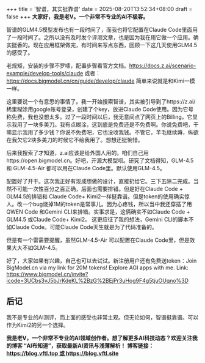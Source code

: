 +++
title = '智谱，其实挺靠谱'
date = 2025-08-20T13:52:34+08:00
draft = false
+++
**大家好，我是老V。一个非常不专业的AI不极客。**

智谱的GLM4.5模型发布也有一段时间了，而我也将它配置在Claude Code里面用了一段时间了。之所以没有及时发个评测文章，也是因为我在用它做一个应用。确实挺香的。现在应用框架做完，有时间来写点东西，回顾一下这几天使用GLM4.5的感受了。


老规矩，安装的步骤不罗嗦，配置步骤看官方文档。https://docs.z.ai/scenario-example/develop-tools/claude  或者：https://docs.bigmodel.cn/cn/guide/develop/claude  简单来说就是和Kimi一模一样。

这里要说一个有意思的事情了。我一开始搜索智谱，其实被引导到了https://z.ai/ 稀里糊涂用google账号登录，创建了个key，放进Claude Code使用。因为它号称免费，我也没想太多。过了一段时间以后，我无意间点了网页上的Billing，它显示我用了一块多美刀。我有点糊涂，这到底是免费还是不免费啊。你说免费吧，干嘛显示我用了多少钱？你说不免费吧，它也没收我钱。不管它，羊毛继续薅，纵欲在我欠它2块多美刀的时候它不给我用了。想想还挺惋惜。

后来我搜索了才知道，z.ai应该是给外国人用的。咱们自己用https://open.bigmodel.cn。好吧，开源大模型呗。研究了文档得知，GLM-4.5 和 GLM-4.5-Air 都可以用在Claude Code里。默认使用GLM-4.5。

配置好了开干。这次我正好有现成想做的设计，直接扔给它。三下五除二完成。当然不可能一次性百分之百正确，后面也需要排错。但是好在Claude Code + GLM4.5的排错和 Claude Code+ Kimi2一样挺靠谱。但是token的使用确实惊人。改一个bug烧掉1M的token是常事儿。因为心疼钱，所以当中我还穿插了用QWEN Code 和Gemini CLI来排错。实事求是，这俩确实不如Claude Code + GLM4.5 或Claude Code+ Kimi2。 这更应征了我的想法，Gemini CLI的脚本不如Claude Code。可能Claude Code天生就是为了代码准备的。

但是有一个雷需要提醒，虽然GLM-4.5-Air 可以配置在Claude Code里，但是效果大大不如GLM-4.5。

好了，大家如果有兴趣，自己也可以去试试。新注册用户还有免费送token：Join BigModel.cn via my link for 20M tokens! Explore AGI apps with me. Link: https://www.bigmodel.cn/invite?icode=3UCbs3vJ5bJrKdeKL%2BzG%2BEjPr3uHog9F4g5tjuOUqno%3D



## 后记
我不是专业的AI测评，而上面的感受也非常主观。但无论如何，智谱挺靠谱。可以作为Kimi2的另一个选择。

**我是老V，一个非常不专业的AI领域创作者。想了解更多AI科技动态？欢迎关注我的博客 “AI布知道”，获取最新AI资讯与浅薄解析！ 博客链接：https://blog.vftl.top 或 https://blog.vftl.site**
